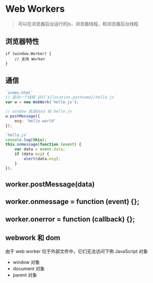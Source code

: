 # Web Workers
> 可以在浏览器后台运行的js，浏览器线程，和浏览器后台线程

## **浏览器特性**

```
if (window.Worker) {
    // 支持 Worker
}
```
## 通信


```javascript
`index.html`
// 启动一个线程 运行`${location.pathname}/hello.js`
var w = new WebWork('hello.js');

// window 发送data 给 hello.js
w.postMessage({
    msg: 'hello world'
}); 
```

```javascript
`hello.js`
console.log(this);
this.onmessage(function (event) {
    var data = event.data;
    if (data.msg) {
        alert(data.msg);
    }
});

```

## worker.postMessage(data)

## worker.onmessage = function (event) {};

## worker.onerror = function (callback) {};

## webwork 和 dom
由于 web worker 位于外部文件中，它们无法访问下例 JavaScript 对象
- window 对象
- document 对象
- parent 对象



